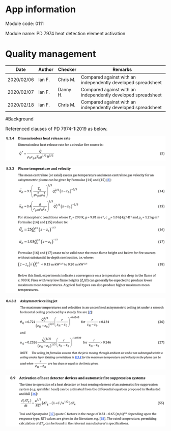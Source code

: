 # App information

Module code: 0111

Module name: PD 7974 heat detection element activation

# Quality management

| Date       | Author | Checker  | Remarks                                                      |
| ---------- | ------ | -------- | ------------------------------------------------------------ |
| 2020/02/06 | Ian F. | Chris M. | Compared against with an independently developed spreadsheet |
| 2020/02/07 | Ian F. | Danny H. | Compared against with an independently developed spreadsheet |
| 2020/02/18 | Ian F. | Chris M. | Compared against with an independently developed spreadsheet |

#Background

Referenced clauses of PD 7974-1:2019 as below.

![image-20200329233905296](0111.assets/image-20200329233905296.png)

![image-20200329233809904](0111.assets/image-20200329233809904.png)

![image-20200329233704657](0111.assets/image-20200329233704657.png)

![image-20200329233947752](0111.assets/image-20200329233947752.png)